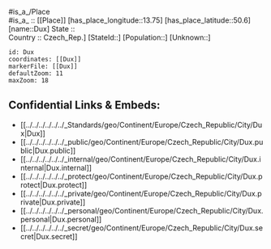 ﻿---
location: [50.6,13.75] 
mapzoom: [7,12] 
mapmarker: city 
type: City
tags:
- geo/City


SpocWebEntityId: 29923
isDeleted: false
confidential: public

---
#is_a_/Place  
#is_a_ :: [[Place]] 
[has_place_longitude::13.75] 
[has_place_latitude::50.6] 
[name::Dux] 
State ::  
Country :: Czech_Rep.] 
[StateId::] 
[Population::] 
[Unknown::] 


```leaflet
id: Dux
coordinates: [[Dux]] 
markerFile: [[Dux]] 
defaultZoom: 11 
maxZoom: 18
```


## Confidential Links & Embeds: 
- [[../../../../../../_Standards/geo/Continent/Europe/Czech_Republic/City/Dux|Dux]] 
- [[../../../../../../_public/geo/Continent/Europe/Czech_Republic/City/Dux.public|Dux.public]] 
- [[../../../../../../_internal/geo/Continent/Europe/Czech_Republic/City/Dux.internal|Dux.internal]] 
- [[../../../../../../_protect/geo/Continent/Europe/Czech_Republic/City/Dux.protect|Dux.protect]] 
- [[../../../../../../_private/geo/Continent/Europe/Czech_Republic/City/Dux.private|Dux.private]] 
- [[../../../../../../_personal/geo/Continent/Europe/Czech_Republic/City/Dux.personal|Dux.personal]] 
- [[../../../../../../_secret/geo/Continent/Europe/Czech_Republic/City/Dux.secret|Dux.secret]] 
